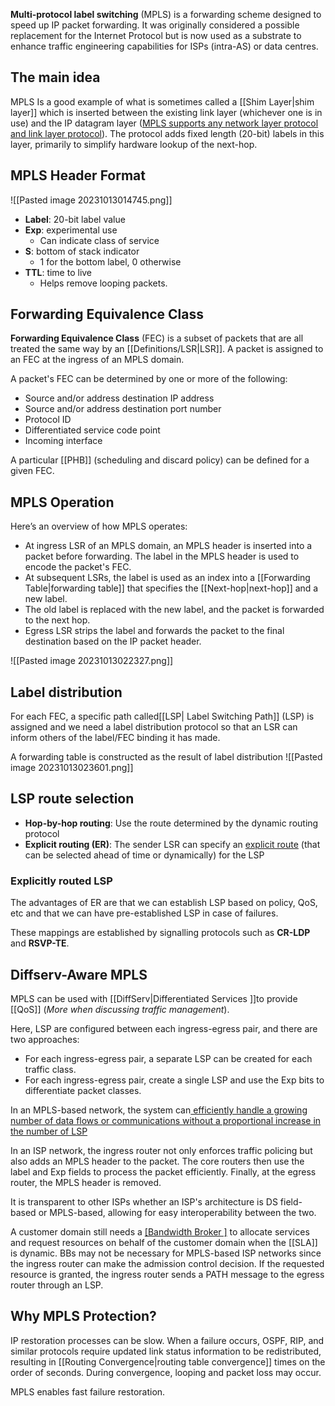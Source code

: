 **Multi-protocol label switching** (MPLS) is a forwarding scheme designed to speed up IP packet forwarding. It was originally considered a possible replacement for the Internet Protocol but is now used as a substrate to enhance traffic engineering capabilities for ISPs (intra-AS) or data centres.

## The main idea

MPLS Is a good example of what is sometimes called a [[Shim Layer|shim layer]] which is inserted between the existing link layer (whichever one is in use) and the IP datagram layer (<u>MPLS supports any network layer protocol and link layer protocol</u>). The protocol adds fixed length (20-bit) labels in this layer, primarily to simplify hardware lookup of the next-hop.

## MPLS Header Format

![[Pasted image 20231013014745.png]]

- **Label**: 20-bit label value
- **Exp**: experimental use
	- Can indicate class of service
- **S**: bottom of stack indicator
	- 1 for the bottom label, 0 otherwise
- **TTL**: time to live
	- Helps remove looping packets.

## Forwarding Equivalence Class

**Forwarding Equivalence Class** (FEC) is a subset of packets that are all treated the same way by an [[Definitions/LSR|LSR]]. A packet is assigned to an FEC at the ingress of an MPLS domain.

A packet's FEC can be determined by one or more of the following:
- Source and/or address destination IP address
- Source and/or address destination port number
- Protocol ID
- Differentiated service code point
- Incoming interface

A particular [[PHB]] (scheduling and discard policy) can be defined for a given FEC.

## MPLS Operation

Here’s an overview of how MPLS operates:
- At ingress LSR of an MPLS domain, an MPLS header is inserted into a packet before forwarding. The label in the MPLS header is used to encode the packet's FEC.
- At subsequent LSRs, the label is used as an index into a [[Forwarding Table|forwarding table]] that specifies the [[Next-hop|next-hop]] and a new label.
- The old label is replaced with the new label, and the packet is forwarded to the next hop.
- Egress LSR strips the label and forwards the packet to the final destination based on the IP packet header.

![[Pasted image 20231013022327.png]]

## Label distribution

For each FEC, a specific path called[[LSP| Label Switching Path]] (LSP) is assigned and we need a label distribution protocol so that an LSR can inform others of the label/FEC binding it has made.

A forwarding table is constructed as the result of label distribution
![[Pasted image 20231013023601.png]]

## LSP route selection

- **Hop-by-hop routing**: 
	Use the route determined by the dynamic routing protocol
- **Explicit routing (ER)**: 
	The sender LSR can specify an <u>explicit route</u> (that can be selected ahead of time or dynamically) for the LSP

### Explicitly routed LSP

The advantages of ER are that we can establish LSP based on policy, QoS, etc and that we can have pre-established LSP in case of failures.

These mappings are established by signalling protocols such as **CR-LDP** and **RSVP-TE**.

## Diffserv-Aware MPLS

MPLS can be used with [[DiffServ|Differentiated Services ]]to provide [[QoS]] (*More when discussing traffic management*).

Here, LSP are configured between each ingress-egress pair, and there are two approaches:
- For each ingress-egress pair, a separate LSP can be created for each traffic class.
- For each ingress-egress pair, create a single LSP and use the Exp bits to differentiate packet classes.

In an MPLS-based network, the system can<u> efficiently handle a growing number of data flows or communications without a proportional increase in the number of LSP
</u> 

In an ISP network, the ingress router not only enforces traffic policing but also adds an MPLS header to the packet. The core routers then use the label and Exp fields to process the packet efficiently. Finally, at the egress router, the MPLS header is removed.

It is transparent to other ISPs whether an ISP's architecture is DS field-based or MPLS-based, allowing for easy interoperability between the two.

A customer domain still needs a [[Bandwidth Broker ]](BB) to allocate services and request resources on behalf of the customer domain when the [[SLA]] is dynamic.
BBs may not be necessary for MPLS-based ISP networks since the ingress router can make the admission control decision. If the requested resource is granted, the ingress router sends a PATH message to the egress router through an LSP.

## Why MPLS Protection?

IP restoration processes can be slow. When a failure occurs, OSPF, RIP, and similar protocols require updated link status information to be redistributed, resulting in [[Routing Convergence|routing table convergence]] times on the order of seconds. During convergence, looping and packet loss may occur.

MPLS enables fast failure restoration.